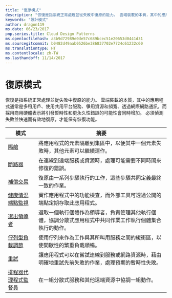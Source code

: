 ```yaml
---
title: "復原模式"
description: "恢復是指系統正常處理並從失敗中復原的能力。 雲端裝載的本質，其中的應用程式通常是多租用戶、使用共用平台服務、爭用資源和頻寬、透過網際網路通訊，而採用商用硬體表示將引發暫時性和更永久性錯誤的可能性會同時增加。 必須偵測失敗並快速而有效地復原，才能保有恢復功能。"
keywords: "設計模式"
author: dragon119
ms.date: 06/23/2017
pnp.series.title: Cloud Design Patterns
ms.openlocfilehash: a3b9d72989e0de57c689bcec51e20653d0441d31
ms.sourcegitcommit: b0482d49aab0526be386837702e7724c61232c60
ms.translationtype: HT
ms.contentlocale: zh-TW
ms.lasthandoff: 11/14/2017
---
```

# <a name="resiliency-patterns"></a>復原模式

恢復是指系統正常處理並從失敗中復原的能力。 雲端裝載的本質，其中的應用程式通常是多租用戶、使用共用平台服務、爭用資源和頻寬、透過網際網路通訊，而採用商用硬體表示將引發暫時性和更永久性錯誤的可能性會同時增加。 必須偵測失敗並快速而有效地復原，才能保有恢復功能。

| 模式 | 摘要 |
| ------- | ------- |
| [隔艙](../bulkhead.md) | 將應用程式的元素隔離到集區中，以便其中一個元素失敗時，其他元素可以繼續運作。 |
| [斷路器](../circuit-breaker.md) | 在連線到遠端服務或資源時，處理可能需要不同時間來修復的錯誤。 |
| [補償交易](../compensating-transaction.md) | 復原由一系列步驟執行的工作，這些步驟共同定義最終一致的作業。 |
| [健康情況端點監視](../health-endpoint-monitoring.md) | 實作應用程式中的功能檢查，而外部工具可透過公開的端點定期存取此應用程式。 |
| [選出領導者](../leader-election.md) | 選取一個執行個體作為領導者，負責管理其他執行個體，協調分散式應用程式中共同作業工作執行個體集合執行的動作。 |
| [佇列型負載調節](../queue-based-load-leveling.md) | 使用佇列來作為工作與其所叫用服務之間的緩衝區，以使間歇性的繁重負載順暢。 |
| [重試](../retry.md) | 讓應用程式可以在嘗試連線到服務或網路資源時，藉由明確地重試先前失敗的作業，處理預期的暫時性失敗。 |
| [排程器代理程式監督員](../scheduler-agent-supervisor.md) | 在一組分散式服務和其他遠端資源中協調一組動作。 |